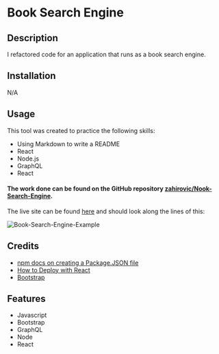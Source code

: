 # Book Search Engine 
## Description

I refactored code for an application that runs as a book search engine.

## Installation

N/A

## Usage 


This tool was created to practice the following skills:
- Using Markdown to write a README
- React
- Node.js
- GraphQL
- React

#### The work done can be found on the GitHub repository [zahirovic/Nook-Search-Engine](https://github.com/zahirovic/Book-Search-Engine).

The live site can be found [here](https://book-search-engine-mz.herokuapp.com/) and should look along the lines of this:

![Book-Search-Engine-Example](public/book-search-engine.png)

## Credits
- [npm docs on creating a Package.JSON file](https://docs.npmjs.com/creating-a-package-json-file)
- [How to Deploy with React](https://create-react-app.dev/docs/deployment/)
- [Bootstrap](https://getbootstrap.com/)

## Features
- Javascript
- Bootstrap
- GraphQL
- Node
- React
